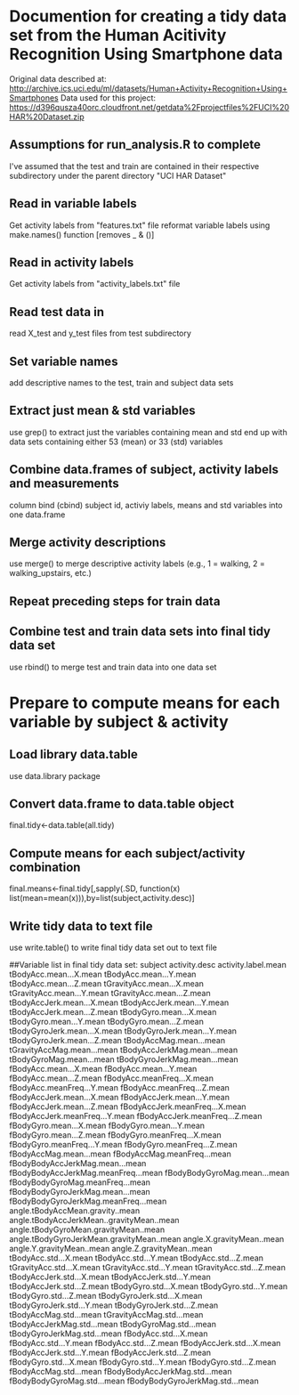 # Documention for creating a tidy data set from the Human Acitivity Recognition Using Smartphone data

Original data described at: http://archive.ics.uci.edu/ml/datasets/Human+Activity+Recognition+Using+Smartphones
Data used for this project: https://d396qusza40orc.cloudfront.net/getdata%2Fprojectfiles%2FUCI%20HAR%20Dataset.zip

## Assumptions for run_analysis.R to complete
I've assumed that the test and train are contained in their respective subdirectory under the parent directory "UCI HAR Dataset"


## Read in variable labels
Get activity labels from "features.txt" file
reformat variable labels using make.names() function [removes _ & ()]

## Read in activity labels
Get activity labels from "activity_labels.txt" file

## Read test data in
read X_test and y_test files from test subdirectory

## Set variable names
add descriptive names to the test, train and subject data sets

## Extract just mean & std variables
use grep() to extract just the variables containing mean and std
end up with data sets containing either 53 (mean) or 33 (std) variables

## Combine data.frames of subject, activity labels and measurements
column bind (cbind) subject id, activiy labels, means and std variables into one data.frame

## Merge activity descriptions
use merge() to merge descriptive activity labels (e.g., 1 = walking, 2 = walking_upstairs, etc.)

## Repeat preceding steps for train data

## Combine test and train data sets into final tidy data set
use rbind() to merge test and train data into one data set

# Prepare to compute means for each variable by subject & activity
## Load library data.table
use data.library package
## Convert data.frame to data.table object
final.tidy<-data.table(all.tidy)
## Compute means for each subject/activity combination
final.means<-final.tidy[,sapply(.SD, function(x) list(mean=mean(x))),by=list(subject,activity.desc)]

## Write tidy data to text file
use write.table() to write final tidy data set out to text file

##Variable list in final tidy data set:
subject
activity.desc
activity.label.mean
tBodyAcc.mean...X.mean
tBodyAcc.mean...Y.mean
tBodyAcc.mean...Z.mean
tGravityAcc.mean...X.mean
tGravityAcc.mean...Y.mean
tGravityAcc.mean...Z.mean
tBodyAccJerk.mean...X.mean
tBodyAccJerk.mean...Y.mean
tBodyAccJerk.mean...Z.mean
tBodyGyro.mean...X.mean
tBodyGyro.mean...Y.mean
tBodyGyro.mean...Z.mean
tBodyGyroJerk.mean...X.mean
tBodyGyroJerk.mean...Y.mean
tBodyGyroJerk.mean...Z.mean
tBodyAccMag.mean...mean
tGravityAccMag.mean...mean
tBodyAccJerkMag.mean...mean
tBodyGyroMag.mean...mean
tBodyGyroJerkMag.mean...mean
fBodyAcc.mean...X.mean
fBodyAcc.mean...Y.mean
fBodyAcc.mean...Z.mean
fBodyAcc.meanFreq...X.mean
fBodyAcc.meanFreq...Y.mean
fBodyAcc.meanFreq...Z.mean
fBodyAccJerk.mean...X.mean
fBodyAccJerk.mean...Y.mean
fBodyAccJerk.mean...Z.mean
fBodyAccJerk.meanFreq...X.mean
fBodyAccJerk.meanFreq...Y.mean
fBodyAccJerk.meanFreq...Z.mean
fBodyGyro.mean...X.mean
fBodyGyro.mean...Y.mean
fBodyGyro.mean...Z.mean
fBodyGyro.meanFreq...X.mean
fBodyGyro.meanFreq...Y.mean
fBodyGyro.meanFreq...Z.mean
fBodyAccMag.mean...mean
fBodyAccMag.meanFreq...mean
fBodyBodyAccJerkMag.mean...mean
fBodyBodyAccJerkMag.meanFreq...mean
fBodyBodyGyroMag.mean...mean
fBodyBodyGyroMag.meanFreq...mean
fBodyBodyGyroJerkMag.mean...mean
fBodyBodyGyroJerkMag.meanFreq...mean
angle.tBodyAccMean.gravity..mean
angle.tBodyAccJerkMean..gravityMean..mean
angle.tBodyGyroMean.gravityMean..mean
angle.tBodyGyroJerkMean.gravityMean..mean
angle.X.gravityMean..mean
angle.Y.gravityMean..mean
angle.Z.gravityMean..mean
tBodyAcc.std...X.mean
tBodyAcc.std...Y.mean
tBodyAcc.std...Z.mean
tGravityAcc.std...X.mean
tGravityAcc.std...Y.mean
tGravityAcc.std...Z.mean
tBodyAccJerk.std...X.mean
tBodyAccJerk.std...Y.mean
tBodyAccJerk.std...Z.mean
tBodyGyro.std...X.mean
tBodyGyro.std...Y.mean
tBodyGyro.std...Z.mean
tBodyGyroJerk.std...X.mean
tBodyGyroJerk.std...Y.mean
tBodyGyroJerk.std...Z.mean
tBodyAccMag.std...mean
tGravityAccMag.std...mean
tBodyAccJerkMag.std...mean
tBodyGyroMag.std...mean
tBodyGyroJerkMag.std...mean
fBodyAcc.std...X.mean
fBodyAcc.std...Y.mean
fBodyAcc.std...Z.mean
fBodyAccJerk.std...X.mean
fBodyAccJerk.std...Y.mean
fBodyAccJerk.std...Z.mean
fBodyGyro.std...X.mean
fBodyGyro.std...Y.mean
fBodyGyro.std...Z.mean
fBodyAccMag.std...mean
fBodyBodyAccJerkMag.std...mean
fBodyBodyGyroMag.std...mean
fBodyBodyGyroJerkMag.std...mean
